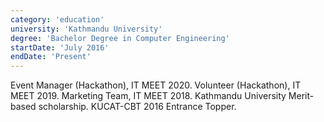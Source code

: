 ```yaml
---
category: 'education'
university: 'Kathmandu University'
degree: 'Bachelor Degree in Computer Engineering'
startDate: 'July 2016'
endDate: 'Present'
---
```


Event Manager (Hackathon), IT MEET 2020.
Volunteer (Hackathon), IT MEET 2019.
Marketing Team, IT MEET 2018.
Kathmandu University Merit-based scholarship.
KUCAT-CBT 2016 Entrance Topper.

